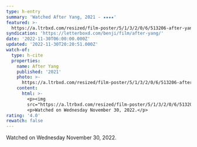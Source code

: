 ```yaml
---
type: h-entry
summary: 'Watched After Yang, 2021 - ★★★★'
featured: >-
  https://a.ltrbxd.com/resized/film-poster/5/1/3/2/0/6/513206-after-yang-0-600-0-900-crop.jpg?v=a7b081cba8
syndication: 'https://letterboxd.com/benji/film/after-yang/'
date: '2022-11-30T06:00:00.000Z'
updated: '2022-11-30T20:20:51.000Z'
watch-of:
  type: h-cite
  properties:
    name: After Yang
    published: '2021'
    photo: >-
      https://a.ltrbxd.com/resized/film-poster/5/1/3/2/0/6/513206-after-yang-0-600-0-900-crop.jpg?v=a7b081cba8
    content:
      html: >-
        <p><img
        src="https://a.ltrbxd.com/resized/film-poster/5/1/3/2/0/6/513206-after-yang-0-600-0-900-crop.jpg?v=a7b081cba8"/></p>
        <p>Watched on Wednesday November 30, 2022.</p>
rating: '4.0'
rewatch: false
---
```

Watched on Wednesday November 30, 2022.

